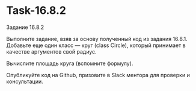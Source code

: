 # Task-16.8.2
Задание 16.8.2

Выполните задание, взяв за основу полученный код из задания 16.8.1. Добавьте еще один класс — круг (class Circle), который принимает в качестве аргументов свой радиус.

Вычислите площадь круга (вспомните формулу).

Опубликуйте код на Github, призовите в Slack ментора для проверки и консультации. 
